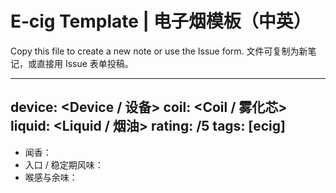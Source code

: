 # E‑cig Template | 电子烟模板（中英）

Copy this file to create a new note or use the Issue form. 文件可复制为新笔记，或直接用 Issue 表单投稿。

---
device: <Device / 设备>
coil: <Coil / 雾化芯>
liquid: <Liquid / 烟油>
rating: <score>/5
tags: [ecig]
---

- 闻香：
- 入口 / 稳定期风味：
- 喉感与余味：
